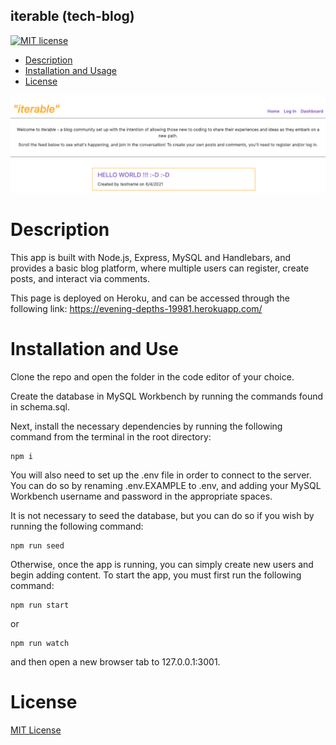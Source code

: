 ## iterable (tech-blog)

[![MIT license](https://img.shields.io/badge/License-MIT-blue.svg)](https://lbesson.mit-license.org/)

- [Description ](#description)
- [Installation and Usage](#installation-and-use)
- [License](#license)

![screenshot-homepage](assets/demo1.png)

# Description

This app is built with Node.js, Express, MySQL and Handlebars, and provides a basic blog platform, where multiple users can register, create posts, and interact via comments.

This page is deployed on Heroku, and can be accessed through the following link: https://evening-depths-19981.herokuapp.com/

# Installation and Use

Clone the repo and open the folder in the code editor of your choice.

Create the database in MySQL Workbench by running the commands found in schema.sql.

Next, install the necessary dependencies by running the following command from the terminal in the root directory:

```
npm i
```

You will also need to set up the .env file in order to connect to the server. You can do so by renaming .env.EXAMPLE to .env, and adding your MySQL Workbench username and password in the appropriate spaces.

It is not necessary to seed the database, but you can do so if you wish by running the following command:

```
npm run seed
```

Otherwise, once the app is running, you can simply create new users and begin adding content. To start the app, you must first run the following command:

```
npm run start
```

or

```
npm run watch
```

and then open a new browser tab to 127.0.0.1:3001.

# License

[MIT License](https://opensource.org/licenses/MIT)
